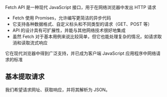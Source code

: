 Fetch API 是一种现代 JavaScript 接口，用于在网络浏览器中发出 HTTP 请求

- Fetch 使用 Promises，允许编写更简洁的异步代码
- 它支持各种数据格式、自定义标头和不同类型的请求（GET、POST 等）
- API 的设计具有可扩展性，并能与其他网络技术很好地集成
- 虽然 Fetch 对于基本用例来说比较简单，但它也能处理复杂的情况，如请求取消和读取流式响应

它在现代浏览器中得到广泛支持，并已成为客户端 JavaScript 应用程序中网络请求的标准

## 基本提取请求

我们希望请求网址、获取响应，并将其解析为 JSON。

